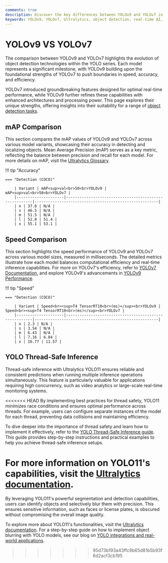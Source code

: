 ```yaml
---
comments: true
description: Discover the key differences between YOLOv9 and YOLOv7 in this comprehensive comparison. Explore their performance, advancements, and efficiency in real-time AI, edge AI, and computer vision applications. Learn how these models stack up in terms of object detection accuracy and computational efficiency.
keywords: YOLOv9, YOLOv7, Ultralytics, object detection, real-time AI, edge AI, computer vision, model comparison, AI performance
---
```


# YOLOv9 VS YOLOv7

The comparison between YOLOv9 and YOLOv7 highlights the evolution of object detection technologies within the YOLO series. Each model represents a significant milestone, with YOLOv9 building upon the foundational strengths of YOLOv7 to push boundaries in speed, accuracy, and efficiency.

YOLOv7 introduced groundbreaking features designed for optimal real-time performance, while YOLOv9 further refines these capabilities with enhanced architectures and processing power. This page explores their unique strengths, offering insights into their suitability for a range of [object detection tasks](https://www.ultralytics.com/glossary/object-detection).

## mAP Comparison

This section compares the mAP values of YOLOv9 and YOLOv7 across various model variants, showcasing their accuracy in detecting and localizing objects. Mean Average Precision (mAP) serves as a key metric, reflecting the balance between precision and recall for each model. For more details on mAP, visit the [Ultralytics Glossary](https://www.ultralytics.com/glossary/mean-average-precision-map).

!!! tip "Accuracy"

    === "Detection (COCO)"

    	| Variant | mAP<sup>val<br>50<br>YOLOv9 | mAP<sup>val<br>50<br>YOLOv7 |
    	|---------------------|-------------------------------------------------------|-------------------------------------------------------|
    	| n | 37.8 | N/A |
    	| s | 46.5 | N/A |
    	| m | 51.5 | N/A |
    	| l | 52.8 | 51.4 |
    	| x | 55.1 | 53.1 |

## Speed Comparison

This section highlights the speed performance of YOLOv9 and YOLOv7 across various model sizes, measured in milliseconds. The detailed metrics illustrate how each model balances computational efficiency and real-time inference capabilities. For more on YOLOv7's efficiency, refer to [YOLOv7 Documentation](https://docs.ultralytics.com/models/yolov7/), and explore YOLOv9's advancements in [YOLOv9 Performance](https://docs.ultralytics.com/models/yolov9/).

!!! tip "Speed"

    === "Detection (COCO)"

    	| Variant | Speed<br><sup>T4 TensorRT10<br>(ms)</sup><br>YOLOv9 | Speed<br><sup>T4 TensorRT10<br>(ms)</sup><br>YOLOv7 |
    	|---------------------|-------------------------------------------------------|-------------------------------------------------------|
    	| n | 2.3 | N/A |
    	| s | 3.54 | N/A |
    	| m | 6.43 | N/A |
    	| l | 7.16 | 6.84 |
    	| x | 16.77 | 11.57 |

## YOLO Thread-Safe Inference

Thread-safe inference with Ultralytics YOLO11 ensures reliable and consistent predictions when running multiple inference operations simultaneously. This feature is particularly valuable for applications requiring high concurrency, such as video analytics or large-scale real-time monitoring systems.

<<<<<<< HEAD
By implementing best practices for thread safety, YOLO11 minimizes race conditions and ensures optimal performance across threads. For example, users can configure separate instances of the model for each thread, preventing data collisions and maintaining efficiency.

To dive deeper into the importance of thread safety and learn how to implement it effectively, refer to the [YOLO Thread-Safe Inference guide](https://docs.ultralytics.com/guides/yolo-thread-safe-inference/). This guide provides step-by-step instructions and practical examples to help you achieve thread-safe inference setups.

# For more information on YOLO11's capabilities, visit the [Ultralytics documentation](https://docs.ultralytics.com/).

By leveraging YOLO11's powerful segmentation and detection capabilities, users can identify objects and selectively blur them with precision. This ensures sensitive information, such as faces or license plates, is obscured without compromising the overall image quality.

To explore more about YOLO11's functionalities, visit the [Ultralytics documentation](https://docs.ultralytics.com/guides/). For a step-by-step guide on how to implement object blurring with YOLO models, see our blog on [YOLO integrations and real-world applications](https://www.ultralytics.com/blog/how-to-use-ultralytics-yolo11-for-object-detection).

> > > > > > > 95d73b193a43ffc9b65d81b5b93f6d2acf3cb195
